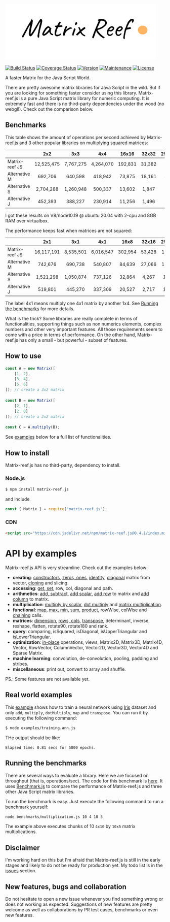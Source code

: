 <img src="https://github.com/doleron/matrix-reef.js/blob/master/images/matrix-reef.js-logo.png?raw=true" height="175">

[![Build Status](https://travis-ci.com/doleron/matrix-reef.js.svg?branch=master)](https://travis-ci.com/doleron/matrix-reef.js)
[![Coverage Status](https://coveralls.io/repos/github/doleron/matrix-reef.js/badge.svg?branch=master&service=github)](https://coveralls.io/github/doleron/matrix-reef.js?branch=master)
[![Version](https://img.shields.io/npm/v/matrix-reef.js.svg)](https://www.npmjs.com/package/matrix-reef.js)
[![Maintenance](https://img.shields.io/maintenance/yes/2020.svg)](https://github.com/doleron/matrix-reef.js/graphs/commit-activity)
[![License](https://img.shields.io/github/license/doleron/matrix-reef.js.svg)](https://github.com/doleron/matrix-reef.js/blob/master/LICENSE)

A faster Matrix for the Java Script World.

There are pretty awesome matrix libraries for Java Script in the wild.
But if you are looking for something faster consider using this library.
Matrix-reef.js is a pure Java Script matrix library for numeric computing. It is extremely fast and there is no third-party dependencies under the wood (no webgl!). Check out the comparison below.

## Benchmarks

This table shows the amount of operations per second achieved by Matrix-reef.js and 3 other popular libraries on multiplying squared matrices:

|                |     2x2     |    3x3    |    4x4    |  16x16  |  32x32  | 256x256 | 512x512 | 1024x1024 |
|----------------|:-----------:|:---------:|:---------:|:-------:|:-------:|:-------:|:-------:|:---------:|
| Matrix-reef JS |  12,525,475 | 7,767,275 | 4,264,070 | 192,831 |  31,382 |   95.34 |   10.25 |      1.73 |
| Alternative M  |     692,706 |   640,598 |   418,942 |  73,875 |  18,161 |   45.08 |    5.40 |      0.69 |
| Alternative S  |   2,704,288 | 1,260,948 |   500,337 |  13,602 |   1,847 |    3.81 |    0.33 |      0.04 |
| Alternative J  |     452,393 |   388,227 |   230,914 |  11,256 |   1,496 |    2.84 |    0.27 |      0.01 |

I got these results on V8/node10.19 @ ubuntu 20.04 with 2-cpu and 8GB RAM over virtualbox.

The performance keeps fast when matrices are not squared:

|                |     2x1     |    3x1    |    4x1    |   16x8   |  32x16  |  256x64  | 512x256 |  1024x512  |
|----------------|:-----------:|:---------:|:---------:|:--------:|:-------:|:--------:|:-------:|:----------:|
| Matrix-reef JS |  16,117,191 | 8,535,501 | 6,016,547 |  302,954 |  53,428 |   193.00 |   21.14 |       1.73 |
| Alternative M  |     742,676 |   690,738 |   540,807 |   84,639 |  27,066 |   162.00 |   12.42 |       0.69 |
| Alternative S  |   1,521,298 | 1,050,874 |   737,126 |   32,864 |   4,267 |    10.49 |    0.88 |       0.04 |
| Alternative J  |     519,801 |   445,270 |   337,309 |   20,527 |   2,717 |    13.49 |    0.53 |       0.01 |

The label 4x1 means multiply one 4x1 matrix by another 1x4. See [Running the benchmarks](#Running-the-benchmarks) for more details.

What is the trick? Some libraries are really complete in terms of functionalities, supporting things such as non numerics elements, complex numbers and other very important features. All those requirements seem to come with a price in terms of performance. On the other hand, Matrix-reef.js has only a small - but powerful - subset of features.

## How to use

```javascript
const A = new Matrix([
    [1, 2], 
    [3, 4], 
    [5, 6]
]); // create a 3x2 matrix

const B = new Matrix([
    [2, 1], 
    [2, 0]
]); // create a 2x2 matrix

const C = A.multiply(B);
```
See [examples](#API-by-examples) below for a full list of functionalities.

## How to install

Matrix-reef.js has no third-party, dependency to install.

### Node.js
```bash
$ npm install matrix-reef.js
```
and include
```javascript
const { Matrix } = require('matrix-reef.js');
```
### CDN
```html
<script src="https://cdn.jsdelivr.net/npm/matrix-reef.js@0.4.1/index.min.js"></script>
```
# API by examples
Matrix-reef.js API is very streamline. Check out the examples below:

- **creating**: [constructors](examples/creational.md#constructors), [zeros, ones](examples/creational.md#zeros-and-ones), [identity](examples/creational.md#identity-aka-eye), [diagonal](examples/creational.md#diagonal) matrix from vector, [cloning](examples/creational.md#clone) and slicing.
- **accessing**: [get, set](examples/accessing.md#constructors), row, col, diagonal and path.
- **arithmetics**: [add, subtract](examples/arithmetics.md#get-and-set), [add scalar](examples/arithmetics.md#adding-scalar-to-matrix), [add row](examples/arithmetics.md#adding-row-or-column-to-matrix) to matrix and [add column](examples/arithmetics.md#adding-row-or-column-to-matrix) to matrix.
- **multiplication**: [multiply by scalar](multiplication.md#multiply-by-scalar), [dot multiply](multiplication.md#dot-multiplication) and [matrix multiplication](multiplication.md#matrix-multiplication).
- **functional**: [map](examples/functional.md#map), [max](examples/functional.md#max), [min](examples/functional.md#min), [sum](examples/functional.md#sum), [product](examples/functional.md#product), rowWise, colWise and [chaining](examples/functional.md#chaining) calls.
- **matrices**: [dimension](examples/matrices.md#dimension), [rows, cols](examples/matrices.md#rows-and-cols), [transpose](examples/matrices.md#transpose), determinant, inverse, reshape, flatten, rotate90, rotate180 and rank.
- **query**: comparing, isSquared, isDiagonal, isUpperTriangular and isLowerTriangular.
- **optimization**: [in-place](examples/optimization.md#dimension) operations, views, Matrix2D, Matrix3D, Matrix4D, Vector, RowVector, ColumnVector, Vector2D, Vector3D, Vector4D and Sparse Matrix.
- **machine learning**: convolution, de-convolution, pooling, padding and stribes.
- **miscellaneous**: print out, convert to array and shuffle.

PS.: Some features are not available yet.

## Real world examples

This [example](examples/ann/training.ann.js) shows how to train a neural network using [Iris](https://archive.ics.uci.edu/ml/datasets/iris) dataset and only `add`, `multiply`, `dotMultiply`, `map` and `transpose`. You can run it by executing the following command:

```bash
$ node examples/training.ann.js 
```
THe output should be like:
```
Elapsed time: 0.81 secs for 5000 epochs.
```
## Running the benchmarks

There are several ways to evaluate a library. Here we are focused on throughput (that is, operations/sec). The code for this benchmark is [here](blob/master/benchmarks/multiplication.js). It uses <a href="https://github.com/bestiejs/benchmark.js" target="_blank">Benchmark.js</a> to compare the performance of Matrix-reef.js and three other Java Script matrix libraries.

To run the benchmark is easy. Just execute the following command to run a benchmark yourself:
```bash
node benchmarks/multiplication.js 10 4 10 5
```
The example above executes chunks of 10 `4x10` by `10x5` matrix multiplications.

## Disclaimer
I'm working hard on this but I'm afraid that Matrix-reef.js is still in the early stages and likely to do not be ready for production yet. My todo list is in the [issues](issues) section.

## New features, bugs and collaboration
Do not hesitate to open a new issue whenever you find something wrong or does not working as expected. Suggestions of new features are pretty welcome as well as collaborations by PR test cases, benchmarks or even new features.